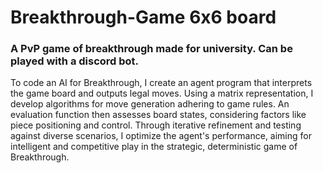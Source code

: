 # Breakthrough-Game 6x6 board

### A PvP game of breakthrough made for university. Can be played with a discord bot. 
To code an AI for Breakthrough, I create an agent program that interprets the game board and outputs legal moves. Using a matrix representation, I develop algorithms for move generation adhering to game rules. An evaluation function then assesses board states, considering factors like piece positioning and control. Through iterative refinement and testing against diverse scenarios, I optimize the agent's performance, aiming for intelligent and competitive play in the strategic, deterministic game of Breakthrough.